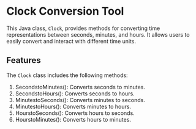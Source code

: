 # Clock Conversion Tool

This Java class, `Clock`, provides methods for converting time representations between seconds, minutes, and hours. It allows users to easily convert and interact with different time units.

## Features

The `Clock` class includes the following methods:

1. SecondstoMinutes(): Converts seconds to minutes.
2. SecondstoHours(): Converts seconds to hours.
3. MinutestoSeconds(): Converts minutes to seconds.
4. MinutestoHours(): Converts minutes to hours.
5. HourstoSeconds(): Converts hours to seconds.
6. HourstoMinutes(): Converts hours to minutes.
